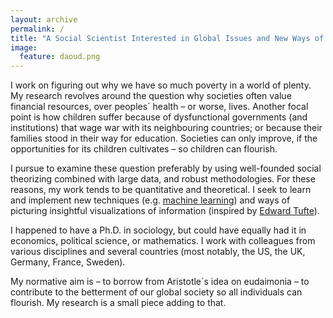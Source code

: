 ```yaml
---
layout: archive
permalink: /
title: "A Social Scientist Interested in Global Issues and New Ways of Portraying the World"
image:
  feature: daoud.png
---
```


I work on figuring out why we have so much poverty in a world of plenty. My research revolves around the question why societies often value financial resources, over peoples´ health – or worse, lives. Another focal point is how children suffer because of dysfunctional governments (and institutions) that wage war with its neighbouring countries; or because their families stood in their way for education. Societies can only improve, if the opportunities for its children cultivates – so children can flourish. 

I pursue to examine these question preferably by using well-founded social theorizing combined with large data, and robust methodologies. For these reasons, my work tends to be quantitative and theoretical. I seek to learn and implement new techniques (e.g. [machine learning](https://en.wikipedia.org/wiki/Machine_learning)) and ways of picturing insightful visualizations of information (inspired by [Edward Tufte](http://www.edwardtufte.com/tufte/)). 

I happened to have a Ph.D. in sociology, but could have equally had it in economics, political science, or mathematics. I work with colleagues from various disciplines and several countries (most notably, the US, the UK, Germany, France, Sweden).

My normative aim is – to borrow from Aristotle´s idea on eudaimonia – to contribute to the betterment of our global society so all individuals can flourish. My research is a small piece adding to that.


